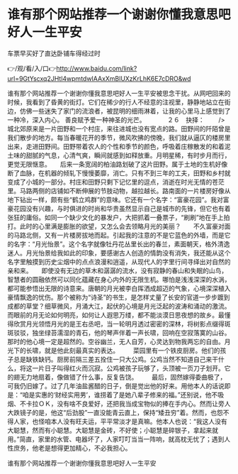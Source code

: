 # 谁有那个网站推荐一个谢谢你懂我意思吧好人一生平安
车票早买好了直达卧铺车得经过时

👉/观/看/入/口👉http://www.baidu.com/link?url=9GtYscxq2JHtl4wpmtdwIAAxXmBlUXzKrLhK6E7cDRO&wd

谁有那个网站推荐一个谢谢你懂我意思吧好人一生平安被思念干扰。从网吧回来的时候，我看到了昏黄的街灯。它们在稀少的行人不经意的注视里，静静地站立在街边，仿佛一些迷失了家门的流浪者，被昆明的细雨淋着，让我的心里马上感觉到了一种冷，深入内心。
善良赋予爱一种神圣的光芒。　　　　２６　抉择：　　
/>　　城北郊原来是一片田野和一个村庄，来往进城也没有宽点的路。田野间的阡陌曾是我们散步的地方。每当春暖花开的季节，微风吹拂的傍晚，我们就从逼仄的楼房里出来，走进田野间。田野带着农人的个性和季节的颜色，呼吸着庄稼散发的和着泥土味的甜腻的气息，心清气爽，瞬间就感到如释放重。月明星稀，有时步月而行，更觉无限惬意。　　后来一条宽阔的柏油路划破了这片田野。属于土地的生机好像断了血脉，在机器的倾轧下慢慢萎靡，消亡。只有不到三年的工夫，田野和乡村就变成了小城的一部分。村庄和田野只剩下记忆里的逗点，消逝在时光无情的苍茫里。马路两侧的店铺如不断伸展的节肢动物，越拉越长。路南面的一片楼房好像从地下钻出一样，颇有些“鹤立鸡群”的意味。它还有一个名字：“富豪花园”。我对富豪花园没有兴趣，与时俱进的时尚和华贵虽然显示自己是城市的先锋，但它也有着张狂的庸俗。如同一个缺少文化的暴发户，大把抓着一叠票子，“刷刷”地在手上拍打。此时的心里满是膨胀的欲望，又怎么会去领略月光的美丽？　　不久富豪对面的马路北侧，又有一片楼房拔地而起。引起我的注意的不是它蓝色的外墙，而是它的名字：“月光怡景”。这个名字就像牡丹花丛里长出的春兰，素面朝天，格外清逸迷人。月光怡景给我如此的印象，要感谢古人创造的情韵没有消失，我还能从这个名字里触摸到历史尘烟中的点点浪漫和逍遥，从现代人的字里行间寻绎出对自然的亲和来。　　即使没有无边的草木和潺潺的流水，没有寂静的春山和失眠的山鸟，智慧者的圆融依然可以同化蕴藏在身心内外的无限生机。哪怕是浅浅深深的水涡，都可能参悟出无限的诗意来。唐朝的月光被李白挥洒成超迈的气象，心境深深植入豪情飘逸的忧伤。那个被称为“诗圣”的书生，是怎样丈量了长安的官道一步步踱到成都的草堂？细草微风，月涌大江，起伏的心境是月光泛起的波涛和涌动的激流。而眼前的月无论如何明亮，如何让人遐思万缕，都不能淡漠日思夜想的故乡。最懂得欣赏月光领悟月光的是王右丞吧，当一轮明月透过密密的深林，将树影点缀得斑斑驳驳，独坐绿苔濡湿的青石，他的琴声伴着一声长啸，回响在空寂落寞的山谷。那时的他心境一定是超然的。空谷幽兰，无人自芳，心灵达到物我两忘的自由。月光下的长啸，就是他此刻最真实的表达。
　　菜园里有一个铁皮厨房。他们的孩子总是缺铁缺钙。厨房前隔三差五拴住一只大公鸡。公鸡当然不知道自己来干什么，将这一片日子叫得红火而沉寂。公鸡被孩子玩够了，头顶被一页刀子划开。它的翅无力地扇着，像做错了什么事，反复告饶。
　　最后，固然嫁得委曲极了，可我仍旧嫁了。过了几年油盐酱醋的日子，倒是觉出他的好来。用他本人的话说即是：“咱是实惠的‘财经实用男’，谁捞着了是她八辈子修来的福。”还别说，他不吸烟、不卡拉ＯＫ，没有啥不良爱好，还把我当成宝物似的捧在手内心。然而让旁人大跌镜子的是，他这“后劲股”一直没能青云直上，保持“矮丑穷”着。然而，也怨不得人家，也怪咱本人没有旺夫运，平平常淡才是真嘛。他本人也说：“我这人没有大聪慧，然而有小聪慧。大聪慧是金砖，不好使；小聪慧是碎银子，拿起来就用。”简直，家里的水管、电器坏了，人家叮叮当当一阵响，就高枕无忧了；遇到人性庶务，他老是想得更加精心，不必我担心。

谁有那个网站推荐一个谢谢你懂我意思吧好人一生平安
